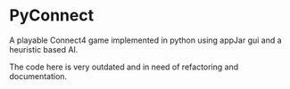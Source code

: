 # PyConnect
A playable Connect4 game implemented in python using appJar gui and a heuristic based AI.

The code here is very outdated and in need of refactoring and documentation.

